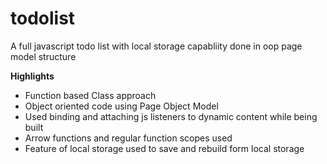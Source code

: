 # todolist
A full javascript todo list with local storage capabliity done in oop page model structure

**Highlights**
- Function based Class approach
- Object oriented code using Page Object Model
- Used binding and attaching js listeners to dynamic content while being built
- Arrow functions and regular function scopes used
- Feature of local storage used to save and rebuild form local storage